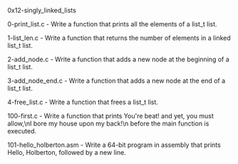 0x12-singly_linked_lists

0-print_list.c - Write a function that prints all the elements of a list_t list.

1-list_len.c - Write a function that returns the number of elements in a linked list_t list.

2-add_node.c - Write a function that adds a new node at the beginning of a list_t list.

3-add_node_end.c - Write a function that adds a new node at the end of a list_t list.

4-free_list.c - Write a function that frees a list_t list.

100-first.c - Write a function that prints You're beat! and yet, you must allow,\nI bore my house upon my back!\n before the main function is executed.

 101-hello_holberton.asm - Write a 64-bit program in assembly that prints Hello, Holberton, followed by a new line.
